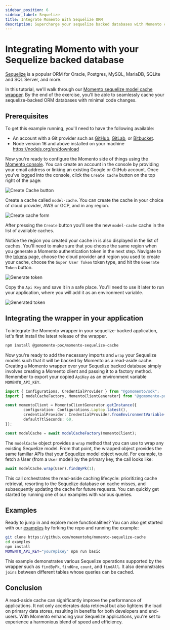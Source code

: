 ```yaml
---
sidebar_position: 6
sidebar_label: Sequelize
title: Integrate Momento With Sequelize ORM
description: Supercharge your sequelize backed databases with Momento cache
---
```


# Integrating Momento with your Sequelize backed database

[Sequelize](https://sequelize.org/) is a popular ORM for Oracle, Postgres, MySQL, MariaDB, SQLite and SQL Server, and more.

In this tutorial, we'll walk through our [Momento sequelize model cache wrapper](https://github.com/momentohq/momento-sequelize-cache). By the end of the exercise, you'll be able to seamlessly cache your sequelize-backed ORM databases with minimal code changes.

## Prerequisites

To get this example running, you'll need to have the following available:

- An account with a Git provider such as [GitHub](https://github.com/), [GitLab](https://gitlab.com), or [Bitbucket](https://bitbucket.org/).
- Node version 16 and above installed on your machine https://nodejs.org/en/download

Now you're ready to configure the Momento side of things using the [Momento console](https://console.gomomento.com). You can create an account in the console by providing your email address or linking an existing Google or GitHub account. Once you've logged into the console, click the `Create Cache` button on the top right of the page:

![Create Cache button](/img/console-create-cache.png)

Create a cache called `model-cache`. You can create the cache in your choice of cloud provider, AWS or GCP, and in any region.

![Create cache form](/img/console-create-cache-model-cache.png)

After pressing the `Create` button you'll see the new `model-cache` cache in the list of available caches.

Notice the region you created your cache in is also displayed in the list of caches. You'll need to make sure that you choose the same region when you generate a Momento authentication token in the next step. Navigate to the [tokens](https://console.gomomento.com/tokens) page, choose the cloud provider and region you used to create your cache, choose the `Super User Token` token type, and hit the `Generate Token` button.

![Generate token](/img/console-generate-api-key.png)

Copy the `Api Key` and save it in a safe place. You'll need to use it later to run your application, where you will add it as an environment variable.

![Generated token](/img/console-api-key-result.png)

## Integrating the wrapper in your application

To integrate the Momento wrapper in your sequelize-backed application, let's first install the latest release of the wrapper.

```bash
npm install @gomomento-poc/momento-sequelize-cache
```

Now you're ready to add the necessary imports and `wrap` your Sequelize models such that it will be backed by Momento as a read-aside cache.
Creating a Momento wrapper over your Sequelize backed database simply involves creating a Momento client and passing it to a factory method. Remember to export your copied `ApiKey` as an environment variable `MOMENTO_API_KEY`.

```typescript
import { Configurations, CredentialProvider } from "@gomomento/sdk";
import { modelCacheFactory, MomentoClientGenerator} from "@gomomento-poc/momento-sequelize-cache";

const momentoClient = MomentoClientGenerator.getInstance({
        configuration: Configurations.Laptop.latest(),
        credentialProvider: CredentialProvider.fromEnvironmentVariable({environmentVariableName: 'MOMENTO_API_KEY'}),
        defaultTtlSeconds: 60,    
});

const modelCache = await modelCacheFactory(momentoClient);
```

The `modelCache` object provides a `wrap` method that you can use to wrap any existing Sequelize model. From that point, the wrapped object provides the same familiar APIs that your Sequelize model object would. For example, to fetch a User (from a `User` model) by the primary key, the call looks like:

```typescript
await modelCache.wrap(User).findByPk(1);
```

This call orchestrates the read-aside caching lifecycle: prioritizing cache retrieval, resorting to the Sequelize database on cache misses, and subsequently updating the cache for future requests. You can quickly get started by running one of our examples with various queries.

## Examples

Ready to jump in and explore more functionalities? You can also get started with our [examples](https://github.com/momentohq/momento-sequelize-cache/tree/main/examples) by forking the repo and running the example:

```bash
git clone https://github.com/momentohq/momento-sequelize-cache
cd examples
npm install
MOMENTO_API_KEY="yourApiKey" npm run basic
```

This example demonstrates various Sequelize operations supported by the wrapper such as `findByPk`, `findOne`, `count`, and `findAll`. It also demonstrates `joins` between different tables whose queries can be cached.

## Conclusion

A read-aside cache can significantly improve the performance of applications. It not only accelerates data retrieval but also lightens the load on primary data stores, resulting in benefits for both developers and end-users. With Momento enhancing your Sequelize applications, you're set to experience a harmonious blend of speed and efficiency.
